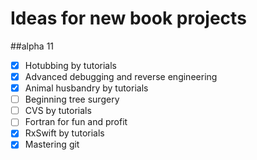 # Ideas for new book projects
##alpha 11
- [x] Hotubbing by tutorials
- [x] Advanced debugging and reverse engineering
- [x] Animal husbandry by tutorials
- [ ] Beginning tree surgery
- [ ] CVS by tutorials
- [ ] Fortran for fun and profit
- [x] RxSwift by tutorials
- [x] Mastering git
